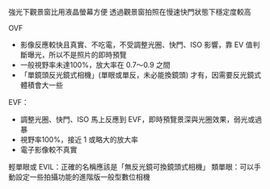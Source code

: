 

強光下觀景窗比用液晶螢幕方便
透過觀景窗拍照在慢速快門狀態下穩定度較高

OVF
* 影像反應較快且真實、不吃電，不受調整光圈、快門、ISO 影響，靠 EV 值判斷曝光，所以不是照片的即時預覽
* 一般視野率未達100%，放大率在 0.7～0.9 之間
* 「單鏡頭反光鏡式相機」(單眼或單反，未必能換鏡頭) 才有，因需要反光鏡式體積會大一些

EVF：
* 調整光圈、快門、ISO 馬上反應到 EVF，即時預覽景深與光圈效果，弱光或過暴
* 視野率100%，接近 1 或略大的放大率
* 電子影像較不真實

輕單眼或 EVIL：正確的名稱應該是「無反光鏡可換鏡頭式相機」
類單眼：可以手動設定一些拍攝功能的進階版一般型數位相機

